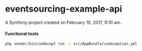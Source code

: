 eventsourcing-example-api
=========================

A Symfony project created on February 10, 2017, 9:10 am.


#### Functional tests

```bash
php vendor/bin/codecept run -c src/AppBundle/codeception.yml
```